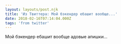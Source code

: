 ```yaml
---
layout: layouts/post.njk
title: 'Из Твиттера: Мой бэкендер ебашит вообще...'
date: 2018-02-16T07:14:04.000Z
tags: 'from twitter'
---
```



Мой бэкендер ебашит вообще адовые апишки...
